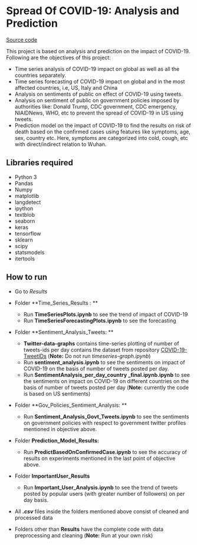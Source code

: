 # Spread Of COVID-19: Analysis and Prediction
[Source code](https://github.com/github-prathma/Spread_Of_Corona_Virus_Analysis)

This project is  based on analysis and prediction on the impact of COVID-19. 
Following are the objectives of this project:
* Time series analysis of COVID-19 impact on global as well as all the countries separately.
* Time series forecasting of COVID-19 impact on global and in the most affected countries, i.e, US, Italy and China
* Analysis on sentiments of public on effect of COVID-19 using tweets.
* Analysis on sentiment of public on government policies imposed by authorities like: Donald Trump, CDC government, CDC emergency, NIAIDNews, WHO, etc to prevent the spread of COVID-19 in US using tweets.
* Prediction model on the impact of COVID-19  to find the results on risk of death based on the confirmed cases using features like symptoms, age, sex, country etc. Here, symptoms are categorized into cold, cough, etc with direct/indirect relation to Wuhan.



## Libraries required
* Python 3
* Pandas
* Numpy
* matplotlib
* langdetect
* ipython
* textblob
* seaborn
* keras
* tensorflow
* sklearn
* scipy
* statsmodels
* itertools

## How to run
* Go to *Results*
* Folder **Time_Series_Results : **
  * Run **TimeSeriesPlots.ipynb** to see the trend of impact of COVID-19
  * Run **TimeSeriesForecastingPlots.ipynb** to see the forecasting
  
* Folder **Sentiment_Analysis_Tweets: **
  * **Twitter-data-graphs** contains time-series plotting of number of tweets-ids per day contains the dataset from repository     [COVID-19-TweetIDs](https://github.com/echen102/COVID-19-TweetIDs) (**Note:** Do not run *timeseries-graph.ipynb*)
  * Run **sentiment_analysis.ipynb** to see the sentiments on impact of COVID-19 on the basis of number of tweets posted per       day.
  * Run **SentimentAnalysis_per_day_country _final.ipynb.ipynb** to see the sentiments on impact on COVID-19 on different         countries on the basis of number of tweets posted per day (**Note:** currently the code is based on US sentiments)
* Folder **Gov_Policies_Sentiment_Analysis: **
  * Run **Sentiment_Analysis_Govt_Tweets.ipynb** to see the sentiments on government policies with respect to government           twitter profiles mentioned in objective above.
* Folder **Prediction_Model_Results:**
  * Run **PredictBasedOnConfirmedCase.ipynb** to see the accuracy of results on experiments mentioned in the last point of         objective above.
* Folder **ImportantUser_Results**
  * Run **Important_User_Analysis.ipynb** to see the trend of tweets posted by popular users (with greater number of               followers) on per day basis.
  
*  All ***.csv*** files inside the folders mentioned above consist of cleaned and processed data
* Folders other than **Results** have the complete code with data preprocessing and cleaning (**Note:** Run at your own risk)
